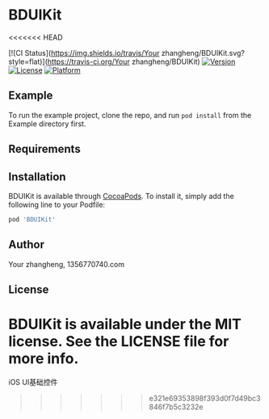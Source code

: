 # BDUIKit
<<<<<<< HEAD

[![CI Status](https://img.shields.io/travis/Your zhangheng/BDUIKit.svg?style=flat)](https://travis-ci.org/Your zhangheng/BDUIKit)
[![Version](https://img.shields.io/cocoapods/v/BDUIKit.svg?style=flat)](https://cocoapods.org/pods/BDUIKit)
[![License](https://img.shields.io/cocoapods/l/BDUIKit.svg?style=flat)](https://cocoapods.org/pods/BDUIKit)
[![Platform](https://img.shields.io/cocoapods/p/BDUIKit.svg?style=flat)](https://cocoapods.org/pods/BDUIKit)

## Example

To run the example project, clone the repo, and run `pod install` from the Example directory first.

## Requirements

## Installation

BDUIKit is available through [CocoaPods](https://cocoapods.org). To install
it, simply add the following line to your Podfile:

```ruby
pod 'BDUIKit'
```

## Author

Your zhangheng, 1356770740.com

## License

BDUIKit is available under the MIT license. See the LICENSE file for more info.
=======
iOS UI基础控件
>>>>>>> e321e69353898f393d0f7d49bc3846f7b5c3232e
